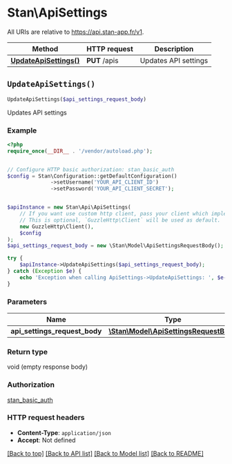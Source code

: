 # Stan\ApiSettings

All URIs are relative to https://api.stan-app.fr/v1.

Method | HTTP request | Description
------------- | ------------- | -------------
[**UpdateApiSettings()**](ApiSettings.md#UpdateApiSettings) | **PUT** /apis | Updates API settings


## `UpdateApiSettings()`

```php
UpdateApiSettings($api_settings_request_body)
```

Updates API settings

### Example

```php
<?php
require_once(__DIR__ . '/vendor/autoload.php');


// Configure HTTP basic authorization: stan_basic_auth
$config = Stan\Configuration::getDefaultConfiguration()
              ->setUsername('YOUR_API_CLIENT_ID')
              ->setPassword('YOUR_API_CLIENT_SECRET');


$apiInstance = new Stan\Api\ApiSettings(
    // If you want use custom http client, pass your client which implements `GuzzleHttp\ClientInterface`.
    // This is optional, `GuzzleHttp\Client` will be used as default.
    new GuzzleHttp\Client(),
    $config
);
$api_settings_request_body = new \Stan\Model\ApiSettingsRequestBody(); // \Stan\Model\ApiSettingsRequestBody

try {
    $apiInstance->UpdateApiSettings($api_settings_request_body);
} catch (Exception $e) {
    echo 'Exception when calling ApiSettings->UpdateApiSettings: ', $e->getMessage(), PHP_EOL;
}
```

### Parameters

Name | Type | Description  | Notes
------------- | ------------- | ------------- | -------------
 **api_settings_request_body** | [**\Stan\Model\ApiSettingsRequestBody**](../Model/ApiSettingsRequestBody.md)|  | [optional]

### Return type

void (empty response body)

### Authorization

[stan_basic_auth](../../README.md#stan_basic_auth)

### HTTP request headers

- **Content-Type**: `application/json`
- **Accept**: Not defined

[[Back to top]](#) [[Back to API list]](../../README.md#endpoints)
[[Back to Model list]](../../README.md#models)
[[Back to README]](../../README.md)
